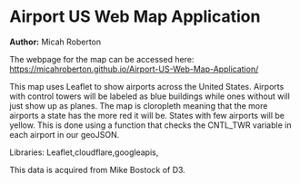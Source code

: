 # Airport US Web Map Application

**Author:** Micah Roberton

The webpage for the map can be accessed here: https://micahroberton.github.io/Airport-US-Web-Map-Application/

This map uses Leaflet to show airports across the United States. Airports with control towers will be labeled as blue buildings while ones without will just show up as planes. The map is cloropleth meaning that the more airports a state has the more red it will be. States with few airports will be yellow. This is done using a function that checks the CNTL_TWR variable in each airport in our geoJSON.

Libraries: Leaflet,cloudflare,googleapis,

This data is acquired from Mike Bostock of D3.
